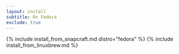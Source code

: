 ```yaml
---
layout: install
subtitle: On Fedora
exclude: true
---
```


{% include install_from_snapcraft.md distro="fedora" %}
{% include install_from_linuxbrew.md %}
